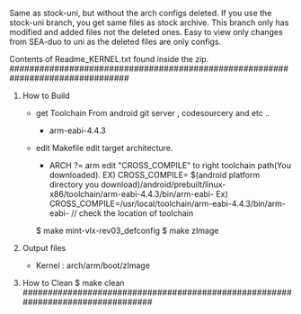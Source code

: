 Same as stock-uni, but without the arch configs deleted. If you use the stock-uni branch, you get same files as stock archive. This branch only has modified and added files not the deleted ones. Easy to view only changes from SEA-duo to uni as the deleted files are only configs.

Contents of Readme_KERNEL.txt found inside the zip.
################################################################################

1. How to Build
	- get Toolchain
		From android git server , codesourcery and etc ..
		 - arm-eabi-4.4.3
		
	- edit Makefile
		edit target architecture.
		 - ARCH ?= arm
		edit "CROSS_COMPILE" to right toolchain path(You downloaded).
		  EX)  CROSS_COMPILE= $(android platform directory you download)/android/prebuilt/linux-x86/toolchain/arm-eabi-4.4.3/bin/arm-eabi-
      Ex)  CROSS_COMPILE=/usr/local/toolchain/arm-eabi-4.4.3/bin/arm-eabi-          // check the location of toolchain
  	
		$ make mint-vlx-rev03_defconfig
		$ make zImage

2. Output files
	- Kernel : arch/arm/boot/zImage

3. How to Clean	
		$ make clean
################################################################################
